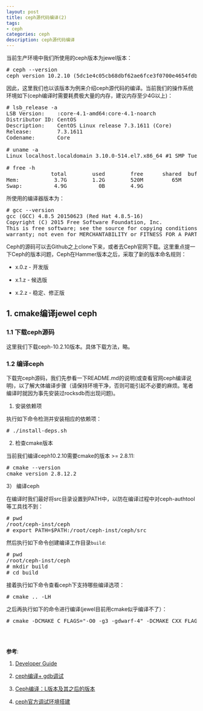 ```yaml
---
layout: post
title: ceph源代码编译(2)
tags:
- ceph
categories: ceph
description: ceph源代码编译
---
```



当前生产环境中我们所使用的ceph版本为jewel版本：
<pre>
# ceph --version
ceph version 10.2.10 (5dc1e4c05cb68dbf62ae6fce3f0700e4654fdbbe)
</pre>
因此，这里我们也以该版本为例来介绍ceph源代码的编译。当前我们的操作系统环境如下(ceph编译时需要耗费极大量的内存，建议内存至少4G以上)：
<pre>
# lsb_release -a
LSB Version:    :core-4.1-amd64:core-4.1-noarch
Distributor ID: CentOS
Description:    CentOS Linux release 7.3.1611 (Core) 
Release:        7.3.1611
Codename:       Core

# uname -a
Linux localhost.localdomain 3.10.0-514.el7.x86_64 #1 SMP Tue Nov 22 16:42:41 UTC 2016 x86_64 x86_64 x86_64 GNU/Linux

# free -h
              total        used        free      shared  buff/cache   available
Mem:           3.7G        1.2G        520M         65M        2.0G        2.0G
Swap:          4.9G          0B        4.9G
</pre>
所使用的编译器版本为：
<pre>
# gcc --version
gcc (GCC) 4.8.5 20150623 (Red Hat 4.8.5-16)
Copyright (C) 2015 Free Software Foundation, Inc.
This is free software; see the source for copying conditions.  There is NO
warranty; not even for MERCHANTABILITY or FITNESS FOR A PARTICULAR PURPOSE.
</pre>

Ceph的源码可以去Github之上clone下来，或者去Ceph官网下载。这里重点提一下Ceph的版本问题，Ceph在Hammer版本之后，采取了新的版本命名规则：

* x.0.z - 开发版

* x.1.z - 候选版

* x.2.z - 稳定、修正版


<!-- more -->

## 1. cmake编译jewel ceph

### 1.1 下载ceph源码

这里我们下载ceph-10.2.10版本。具体下载方法，略。

### 1.2 编译ceph
下载完ceph源码，我们先参看一下README.md的说明(或查看官网ceph编译说明)，以了解大体编译步骤（请保持环境干净，否则可能引起不必要的麻烦。笔者编译时就因为事先安装过rocksdb而出现问题)。

1) 安装依赖项

执行如下命令检测并安装相应的依赖项：
<pre>
# ./install-deps.sh
</pre>

2) 检查cmake版本

当前我们编译ceph10.2.10需要cmake的版本 >= 2.8.11:
<pre>
# cmake --version
cmake version 2.8.12.2
</pre>

3） 编译ceph

在编译时我们最好将src目录设置到PATH中，以防在编译过程中对ceph-authtool等工具找不到：
<pre>
# pwd
/root/ceph-inst/ceph
# export PATH=$PATH:/root/ceph-inst/ceph/src
</pre>

然后执行如下命令创建编译工作目录```build```:
<pre>
# pwd
/root/ceph-inst/ceph
# mkdir build
# cd build
</pre>

接着执行如下命令查看ceph下支持哪些编译选项：
<pre>
# cmake .. -LH
</pre>

之后再执行如下的命令进行编译(jewel目前用cmake似乎编译不了）：
<pre>
# cmake -DCMAKE_C_FLAGS="-O0 -g3 -gdwarf-4" -DCMAKE_CXX_FLAGS="-O0 -g3 -gdwarf-4"  -DWITH_TESTS=ON -DWITH_FUSE=OFF -DWITH_DPDK=OFF -DWITH_RDMA=OFF -DCMAKE_INSTALL_PREFIX=/opt/ceph ..
</pre>



<br />
<br />

**参考**:

1. [Developer Guide](https://github.com/ceph/ceph/blob/jewel-next/doc/dev/quick_guide.rst)

2. [ceph编译+ gdb调试](https://m.sohu.com/a/198350012_100011803)

3. [Ceph编译：L版本及其之后的版本](https://www.cnblogs.com/powerrailgun/p/12133107.html)

4. [ceph官方调试环境搭建](https://github.com/ceph/ceph/blob/jewel/doc/dev/quick_guide.rst)

<br />
<br />
<br />

